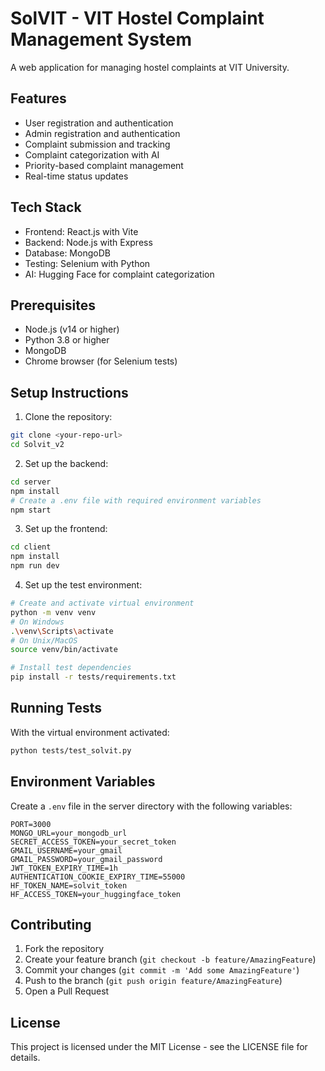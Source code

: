 # SolVIT - VIT Hostel Complaint Management System

A web application for managing hostel complaints at VIT University.

## Features

- User registration and authentication
- Admin registration and authentication
- Complaint submission and tracking
- Complaint categorization with AI
- Priority-based complaint management
- Real-time status updates

## Tech Stack

- Frontend: React.js with Vite
- Backend: Node.js with Express
- Database: MongoDB
- Testing: Selenium with Python
- AI: Hugging Face for complaint categorization

## Prerequisites

- Node.js (v14 or higher)
- Python 3.8 or higher
- MongoDB
- Chrome browser (for Selenium tests)

## Setup Instructions

1. Clone the repository:
```bash
git clone <your-repo-url>
cd Solvit_v2
```

2. Set up the backend:
```bash
cd server
npm install
# Create a .env file with required environment variables
npm start
```

3. Set up the frontend:
```bash
cd client
npm install
npm run dev
```

4. Set up the test environment:
```bash
# Create and activate virtual environment
python -m venv venv
# On Windows
.\venv\Scripts\activate
# On Unix/MacOS
source venv/bin/activate

# Install test dependencies
pip install -r tests/requirements.txt
```

## Running Tests

With the virtual environment activated:
```bash
python tests/test_solvit.py
```

## Environment Variables

Create a `.env` file in the server directory with the following variables:
```
PORT=3000
MONGO_URL=your_mongodb_url
SECRET_ACCESS_TOKEN=your_secret_token
GMAIL_USERNAME=your_gmail
GMAIL_PASSWORD=your_gmail_password
JWT_TOKEN_EXPIRY_TIME=1h
AUTHENTICATION_COOKIE_EXPIRY_TIME=55000
HF_TOKEN_NAME=solvit_token
HF_ACCESS_TOKEN=your_huggingface_token
```

## Contributing

1. Fork the repository
2. Create your feature branch (`git checkout -b feature/AmazingFeature`)
3. Commit your changes (`git commit -m 'Add some AmazingFeature'`)
4. Push to the branch (`git push origin feature/AmazingFeature`)
5. Open a Pull Request

## License

This project is licensed under the MIT License - see the LICENSE file for details. 
